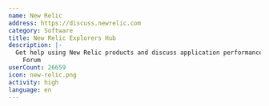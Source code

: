 ```yaml
---
name: New Relic
address: https://discuss.newrelic.com
category: Software
title: New Relic Explorers Hub
description: |-
  Get help using New Relic products and discuss application performance in our Community
    Forum
userCount: 26659
icon: new-relic.png
activity: high
language: en
---
```

